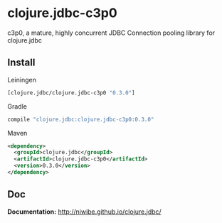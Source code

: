 # clojure.jdbc-c3p0

c3p0, a mature, highly concurrent JDBC Connection pooling library
for clojure.jdbc

## Install

Leiningen

```clojure
[clojure.jdbc/clojure.jdbc-c3p0 "0.3.0"]
```

Gradle

```groovy
compile "clojure.jdbc:clojure.jdbc-c3p0:0.3.0"
```

Maven

```xml
<dependency>
  <groupId>clojure.jdbc</groupId>
  <artifactId>clojure.jdbc-c3p0</artifactId>
  <version>0.3.0</version>
</dependency>
```

## Doc

**Documentation:** http://niwibe.github.io/clojure.jdbc/

